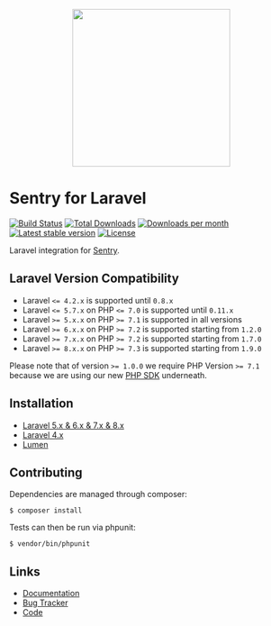 <p align="center">
    <a href="https://sentry.io" target="_blank" align="center">
        <img src="https://sentry-brand.storage.googleapis.com/sentry-logo-black.png" width="280">
    </a>
</p>

# Sentry for Laravel

[![Build Status](https://secure.travis-ci.org/getsentry/sentry-laravel.png?branch=master)](http://travis-ci.org/getsentry/sentry-laravel)
[![Total Downloads](https://img.shields.io/packagist/dt/sentry/sentry-laravel.svg?style=flat-square)](https://packagist.org/packages/sentry/sentry-laravel)
[![Downloads per month](https://img.shields.io/packagist/dm/sentry/sentry-laravel.svg?style=flat-square)](https://packagist.org/packages/sentry/sentry-laravel)
[![Latest stable version](https://img.shields.io/packagist/v/sentry/sentry-laravel.svg?style=flat-square)](https://packagist.org/packages/sentry/sentry-laravel)
[![License](http://img.shields.io/packagist/l/sentry/sentry-laravel.svg?style=flat-square)](https://packagist.org/packages/sentry/sentry-laravel)

Laravel integration for [Sentry](https://sentry.io/).

## Laravel Version Compatibility

- Laravel `<= 4.2.x` is supported until `0.8.x`
- Laravel `<= 5.7.x` on PHP `<= 7.0` is supported until `0.11.x`
- Laravel `>= 5.x.x` on PHP `>= 7.1` is supported in all versions
- Laravel `>= 6.x.x` on PHP `>= 7.2` is supported starting from `1.2.0`
- Laravel `>= 7.x.x` on PHP `>= 7.2` is supported starting from `1.7.0`
- Laravel `>= 8.x.x` on PHP `>= 7.3` is supported starting from `1.9.0`

Please note that of version `>= 1.0.0` we require PHP Version `>= 7.1` because we are using our new [PHP SDK](https://github.com/getsentry/sentry-php) underneath. 

## Installation

- [Laravel 5.x & 6.x & 7.x & 8.x](https://docs.sentry.io/platforms/php/guides/laravel/#install)
- [Laravel 4.x](https://docs.sentry.io/platforms/php/guides/laravel/laravel4/)
- [Lumen](https://docs.sentry.io/platforms/php/guides/laravel/lumen/)

## Contributing

Dependencies are managed through composer:

```
$ composer install
```

Tests can then be run via phpunit:

```
$ vendor/bin/phpunit
```

## Links

* [Documentation](http://docs.sentry.io/platforms/php/laravel/)
* [Bug Tracker](http://github.com/getsentry/sentry-laravel/issues)
* [Code](http://github.com/getsentry/sentry-laravel)
